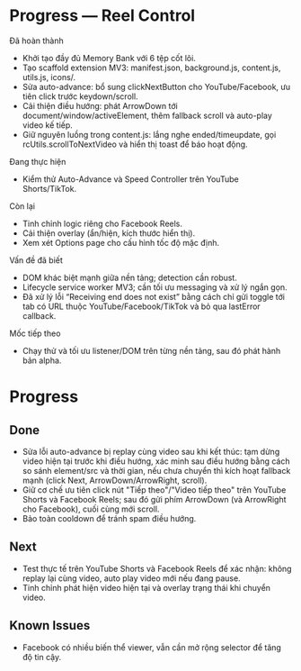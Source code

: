 # Progress — Reel Control

Đã hoàn thành
- Khởi tạo đầy đủ Memory Bank với 6 tệp cốt lõi.
- Tạo scaffold extension MV3: manifest.json, background.js, content.js, utils.js, icons/.
- Sửa auto-advance: bổ sung clickNextButton cho YouTube/Facebook, ưu tiên click trước keydown/scroll.
- Cải thiện điều hướng: phát ArrowDown tới document/window/activeElement, thêm fallback scroll và auto-play video kế tiếp.
- Giữ nguyên luồng trong content.js: lắng nghe ended/timeupdate, gọi rcUtils.scrollToNextVideo và hiển thị toast để báo hoạt động.

Đang thực hiện
- Kiểm thử Auto-Advance và Speed Controller trên YouTube Shorts/TikTok.

Còn lại
- Tinh chỉnh logic riêng cho Facebook Reels.
- Cải thiện overlay (ẩn/hiện, kích thước hiển thị).
- Xem xét Options page cho cấu hình tốc độ mặc định.

Vấn đề đã biết
- DOM khác biệt mạnh giữa nền tảng; detection cần robust.
- Lifecycle service worker MV3; cần tối ưu messaging và xử lý ngắn gọn.
- Đã xử lý lỗi “Receiving end does not exist” bằng cách chỉ gửi toggle tới tab có URL thuộc YouTube/Facebook/TikTok và bỏ qua lastError callback.

Mốc tiếp theo
- Chạy thử và tối ưu listener/DOM trên từng nền tảng, sau đó phát hành bản alpha.


# Progress

## Done
- Sửa lỗi auto-advance bị replay cùng video sau khi kết thúc: tạm dừng video hiện tại trước khi điều hướng, xác minh sau điều hướng bằng cách so sánh element/src và thời gian, nếu chưa chuyển thì kích hoạt fallback mạnh (click Next, ArrowDown/ArrowRight, scroll). 
- Giữ cơ chế ưu tiên click nút "Tiếp theo"/"Video tiếp theo" trên YouTube Shorts và Facebook Reels; sau đó gửi phím ArrowDown (và ArrowRight cho Facebook), cuối cùng mới scroll.
- Bảo toàn cooldown để tránh spam điều hướng.

## Next
- Test thực tế trên YouTube Shorts và Facebook Reels để xác nhận: không replay lại cùng video, auto play video mới nếu đang pause.
- Tinh chỉnh phát hiện video hiện tại và overlay trạng thái khi chuyển video.

## Known Issues
- Facebook có nhiều biến thể viewer, vẫn cần mở rộng selector để tăng độ tin cậy.
